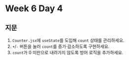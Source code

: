 # Week 6 Day 4

## 지문

1. `Counter.jsx`에 `useState`를 도입해 `count` 상태를 관리하세요.
2. `+`/`-` 버튼을 눌러 `count`를 증가·감소하도록 구현하세요.
3. `count`가 0 미만으로 내려가지 않도록 방어 로직을 추가하세요.

